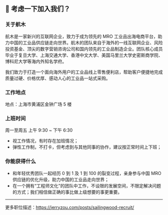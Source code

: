 ## 🚀 考虑一下加入我们？

### 关于航木
航木是一家新兴的互联网企业，致力于成为领先的 MRO 工业品出海电商平台，助力中国的工业品供应链走向世界。航木的团队来自于海外的一线互联网企业、风险投资基金、顶尖的数字营销咨询公司和国内领先的工业品制造企业。团队核心成员毕业于复旦大学、上海交通大学、香港中文大学、美国马里兰大学史密斯商学院、博科尼大学等海内外知名学府。 

我们致力于打造一个面向海外用户的工业品线上零售便利店，帮助客户便捷地完成质量过硬、价格优厚、感动人心的工业品一站式采购。 

### 工作地点

地点：上海市黄浦区金钟广场 5 楼

### 上班时间

周一至周五 上午 9:30 ~ 下午 6:30

- 视工作情况，有时存在加班情况；
- 弹性工作制，不打卡，但考虑到与其他同事的协作，建议按正常时间上下班；


### 你能获得什么

- 和年轻优秀团队一起经历 0 到 1 及 1 到 100 的裂变过程，亲身参与中国 MRO 供应链的优化升级，助力中国的工业品走向世界；
- 在一个拥有“工程师文化”的团队中工作，不设限的发展空间，不限定解决问题的方式；我们相信做正确的事比做上级想要的事更重要。

---

更多职位描述：https://jerryzou.com/posts/sailingwood-recruit/
